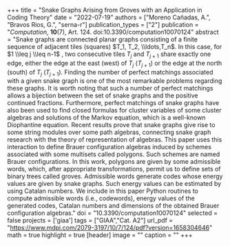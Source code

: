 +++
title = "Snake Graphs Arising from Groves with an Application in Coding Theory"
date = "2022-07-19"
authors = ["Moreno Cañadas, A.", "Bravos Rios, G.", "serna-r"]
publication_types = ["2"]
publication = "*Computation*, **10**(7), Art. 124. doi:10.3390/computation10070124"
abstract = "Snake graphs are connected planar graphs consisting of a finite sequence of adjacent tiles (squares) $T_1, T_2, \\ldots,T_n$. In this case, for $1 \\leq j \\leq n-1$ , two consecutive tiles $T_j$ and $T_{j+1}$ share exactly one edge, either the edge at the east (west) of $T_j$ ($T_{j+1}$) or the edge at the north (south) of $T_j$ ($T_{j+1}$). Finding the number of perfect matchings associated with a given snake graph is one of the most remarkable problems regarding these graphs. It is worth noting that such a number of perfect matchings allows a bijection between the set of snake graphs and the positive continued fractions. Furthermore, perfect matchings of snake graphs have also been used to find closed formulas for cluster variables of some cluster algebras and solutions of the Markov equation, which is a well-known Diophantine equation. Recent results prove that snake graphs give rise to some string modules over some path algebras, connecting snake graph research with the theory of representation of algebras. This paper uses this interaction to define Brauer configuration algebras induced by schemes associated with some multisets called polygons. Such schemes are named Brauer configurations. In this work, polygons are given by some admissible words, which, after appropriate transformations, permit us to define sets of binary trees called groves. Admissible words generate codes whose energy values are given by snake graphs. Such energy values can be estimated by using Catalan numbers. We include in this paper Python routines to compute admissible words (i.e., codewords), energy values of the generated codes, Catalan numbers and dimensions of the obtained Brauer configuration algebras."
doi = "10.3390/computation10070124"
selected = false
projects = ['giaa']
tags = ["GIAA","Cat. A2"]
url_pdf = "https://www.mdpi.com/2079-3197/10/7/124/pdf?version=1658304646"
math = true
highlight = true
[header]
image = ""
caption = ""
+++
